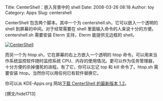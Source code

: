 Title: CenterShell：嵌入背景中的 shell
Date: 2008-03-26 08:18
Author: toy
Category: Apps
Slug: centershell

CenterShell 包含两个脚本。其中一个为
centershell.sh，它可以嵌入一个透明的 shell 到屏幕的中间。对于经常需要在
shell 里面输入命令的人来说十分的方便。centershell.sh 需要安装 Eterm
支持，Eterm 能提供无边框的 shell。

[![CenterShell](http://i.linuxtoy.org/i/2008/03/centershell-thumb.jpg)](http://i.linuxtoy.org/i/2008/03/centershell.jpg)

而另一个为 htop.sh，它在屏幕的右上方嵌入一个透明的 htop
命令。可以用来当作系统监控软件随时监控系统
CPU、内存的使用情况。更可以作为任务管理器，十分方便的杀掉僵死的进程。有了它，你可以忘记
top 和 kill 命令了。htop.sh 需要安装
htop。当然你可以用任何已有软件替换它。

你可以从 KDE-Apps.org 网站[下载 CenterShell 的最新版本
1.2](http://www.kde-apps.org/content/show.php/CenterShell?content=75997)。

[撰文/hide1713]
